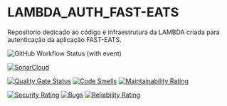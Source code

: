 # LAMBDA_AUTH_FAST-EATS
Repositorio dedicado ao código e infraestrutura da LAMBDA criada para autenticação da aplicação FAST-EATS.

![GitHub Workflow Status (with event)](https://img.shields.io/github/actions/workflow/status/FIAP-Grupo56-SOAT1/API_JAVA_FAST-EATS/main-pipeline.yml?logo=github)

[![SonarCloud](https://sonarcloud.io/images/project_badges/sonarcloud-white.svg)](https://sonarcloud.io/summary/new_code?id=FIAP-Grupo56-SOAT1_LAMBDA_AUTH_FAST-EATS)

[![Quality Gate Status](https://sonarcloud.io/api/project_badges/measure?project=FIAP-Grupo56-SOAT1_LAMBDA_AUTH_FAST-EATS&metric=alert_status)](https://sonarcloud.io/summary/new_code?id=FIAP-Grupo56-SOAT1_LAMBDA_AUTH_FAST-EATS) [![Code Smells](https://sonarcloud.io/api/project_badges/measure?project=FIAP-Grupo56-SOAT1_LAMBDA_AUTH_FAST-EATS&metric=code_smells)](https://sonarcloud.io/summary/new_code?id=FIAP-Grupo56-SOAT1_LAMBDA_AUTH_FAST-EATS) [![Maintainability Rating](https://sonarcloud.io/api/project_badges/measure?project=FIAP-Grupo56-SOAT1_LAMBDA_AUTH_FAST-EATS&metric=sqale_rating)](https://sonarcloud.io/summary/new_code?id=FIAP-Grupo56-SOAT1_LAMBDA_AUTH_FAST-EATS)

[![Security Rating](https://sonarcloud.io/api/project_badges/measure?project=FIAP-Grupo56-SOAT1_LAMBDA_AUTH_FAST-EATS&metric=security_rating)](https://sonarcloud.io/summary/new_code?id=FIAP-Grupo56-SOAT1_LAMBDA_AUTH_FAST-EATS) [![Bugs](https://sonarcloud.io/api/project_badges/measure?project=FIAP-Grupo56-SOAT1_LAMBDA_AUTH_FAST-EATS&metric=bugs)](https://sonarcloud.io/summary/new_code?id=FIAP-Grupo56-SOAT1_LAMBDA_AUTH_FAST-EATS) [![Reliability Rating](https://sonarcloud.io/api/project_badges/measure?project=FIAP-Grupo56-SOAT1_LAMBDA_AUTH_FAST-EATS&metric=reliability_rating)](https://sonarcloud.io/summary/new_code?id=FIAP-Grupo56-SOAT1_LAMBDA_AUTH_FAST-EATS)
